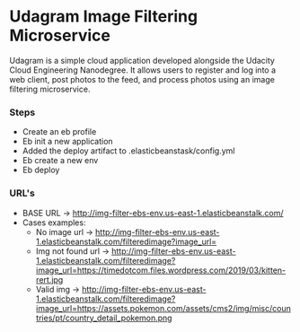 # Udagram Image Filtering Microservice

Udagram is a simple cloud application developed alongside the Udacity Cloud Engineering Nanodegree. It allows users to register and log into a web client, post photos to the feed, and process photos using an image filtering microservice.

### Steps

- Create an eb profile
- Eb init a new application
- Added the deploy artifact to .elasticbeanstask/config.yml
- Eb create a new env
- Eb deploy

### URL's
- BASE URL -> http://img-filter-ebs-env.us-east-1.elasticbeanstalk.com/
- Cases examples:
    - No image url ->  http://img-filter-ebs-env.us-east-1.elasticbeanstalk.com/filteredimage?image_url=
    - Img not found url -> http://img-filter-ebs-env.us-east-1.elasticbeanstalk.com/filteredimage?image_url=https://timedotcom.files.wordpress.com/2019/03/kitten-rert.jpg
    - Valid img -> http://img-filter-ebs-env.us-east-1.elasticbeanstalk.com/filteredimage?image_url=https://assets.pokemon.com/assets/cms2/img/misc/countries/pt/country_detail_pokemon.png   
